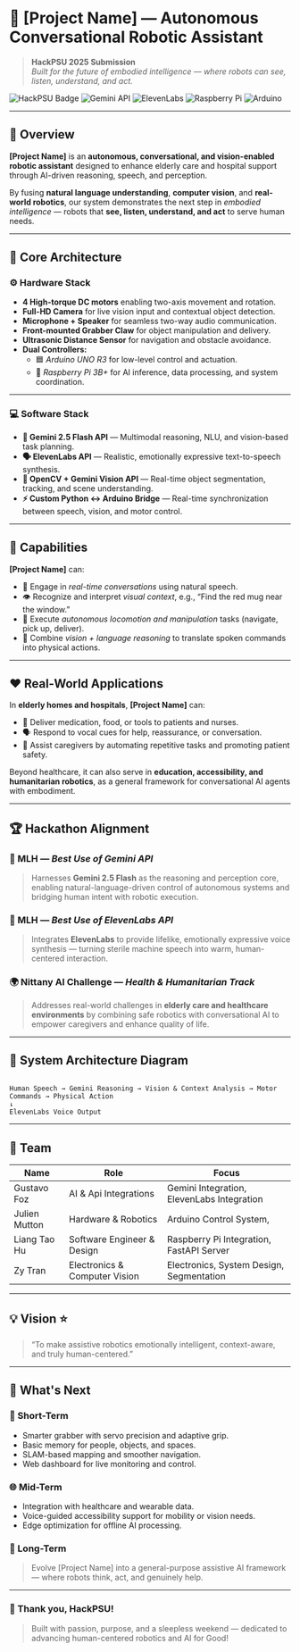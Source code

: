 # 🤖 [Project Name] — Autonomous Conversational Robotic Assistant

> **HackPSU 2025 Submission**  
> *Built for the future of embodied intelligence — where robots can see, listen, understand, and act.*

![HackPSU Badge](https://img.shields.io/badge/HackPSU-2025-blue?style=for-the-badge)
![Gemini API](https://img.shields.io/badge/Gemini_2.5_Flash-Enabled-orange?style=for-the-badge)
![ElevenLabs](https://img.shields.io/badge/ElevenLabs-Voice_AI-red?style=for-the-badge)
![Raspberry Pi](https://img.shields.io/badge/Raspberry_Pi-3B+-green?style=for-the-badge)
![Arduino](https://img.shields.io/badge/Arduino-UNO_R3-blue?style=for-the-badge)

---

## 🌟 Overview

**[Project Name]** is an **autonomous, conversational, and vision-enabled robotic assistant** designed to enhance elderly care and hospital support through AI-driven reasoning, speech, and perception.  

By fusing **natural language understanding**, **computer vision**, and **real-world robotics**, our system demonstrates the next step in *embodied intelligence* — robots that **see, listen, understand, and act** to serve human needs.

---

## 🧠 Core Architecture

### ⚙️ Hardware Stack
- **4 High-torque DC motors** enabling two-axis movement and rotation.  
- **Full-HD Camera** for live vision input and contextual object detection.  
- **Microphone + Speaker** for seamless two-way audio communication.  
- **Front-mounted Grabber Claw** for object manipulation and delivery.  
- **Ultrasonic Distance Sensor** for navigation and obstacle avoidance.  
- **Dual Controllers:**  
  - 🟦 *Arduino UNO R3* for low-level control and actuation.  
  - 🍓 *Raspberry Pi 3B+* for AI inference, data processing, and system coordination.

---

### 💻 Software Stack
- **🧠 Gemini 2.5 Flash API** — Multimodal reasoning, NLU, and vision-based task planning.  
- **🗣️ ElevenLabs API** — Realistic, emotionally expressive text-to-speech synthesis.  
- **🎥 OpenCV + Gemini Vision API** — Real-time object segmentation, tracking, and scene understanding.  
- **⚡ Custom Python ↔ Arduino Bridge** — Real-time synchronization between speech, vision, and motor control.

---

## 🤖 Capabilities

**[Project Name]** can:
- 💬 Engage in *real-time conversations* using natural speech.  
- 👁️ Recognize and interpret *visual context*, e.g., “Find the red mug near the window.”  
- 🚗 Execute *autonomous locomotion and manipulation* tasks (navigate, pick up, deliver).  
- 🧩 Combine *vision + language reasoning* to translate spoken commands into physical actions.  

---

## ❤️ Real-World Applications

In **elderly homes and hospitals**, **[Project Name]** can:
- 💊 Deliver medication, food, or tools to patients and nurses.  
- 🗣️ Respond to vocal cues for help, reassurance, or conversation.  
- 🤝 Assist caregivers by automating repetitive tasks and promoting patient safety.  

Beyond healthcare, it can also serve in **education, accessibility, and humanitarian robotics**, as a general framework for conversational AI agents with embodiment.

---

## 🏆 Hackathon Alignment

### 🧠 MLH — *Best Use of Gemini API*
> Harnesses **Gemini 2.5 Flash** as the reasoning and perception core, enabling natural-language-driven control of autonomous systems and bridging human intent with robotic execution.

### 🎤 MLH — *Best Use of ElevenLabs API*
> Integrates **ElevenLabs** to provide lifelike, emotionally expressive voice synthesis — turning sterile machine speech into warm, human-centered interaction.

### 🌍 Nittany AI Challenge — *Health & Humanitarian Track*
> Addresses real-world challenges in **elderly care and healthcare environments** by combining safe robotics with conversational AI to empower caregivers and enhance quality of life.

---

## 🧩 System Architecture Diagram

```

Human Speech → Gemini Reasoning → Vision & Context Analysis → Motor Commands → Physical Action
↓
ElevenLabs Voice Output

````

---

## 👥 Team

| Name          | Role                          | Focus                                         |
| --------------| ----------------------------- | --------------------------------------------- |
| Gustavo Foz   | AI & Api Integrations         | Gemini Integration, ElevenLabs Integration    |
| Julien Mutton | Hardware & Robotics           | Arduino Control System,                       |
| Liang Tao Hu  | Software Engineer & Design    | Raspberry Pi Integration, FastAPI Server      |
| Zy Tran       | Electronics & Computer Vision | Electronics, System Design, Segmentation      |

---

## 💡 Vision ⭐

> “To make assistive robotics emotionally intelligent, context-aware, and truly human-centered.”

---

## 🚀 What's Next

### 🧩 Short-Term
- Smarter grabber with servo precision and adaptive grip.  
- Basic memory for people, objects, and spaces.  
- SLAM-based mapping and smoother navigation.  
- Web dashboard for live monitoring and control.

### 🌐 Mid-Term
- Integration with healthcare and wearable data.  
- Voice-guided accessibility support for mobility or vision needs.  
- Edge optimization for offline AI processing.

### 💭 Long-Term
> Evolve [Project Name] into a general-purpose assistive AI framework — where robots think, act, and genuinely help.

---

### 💙 Thank you, HackPSU!
> Built with passion, purpose, and a sleepless weekend — dedicated to advancing human-centered robotics and AI for Good!

```
